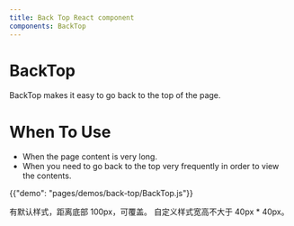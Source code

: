 ```yaml
---
title: Back Top React component
components: BackTop
---
```


# BackTop

<p class="description">BackTop makes it easy to go back to the top of the page.</p>

# When To Use
* When the page content is very long.
* When you need to go back to the top very frequently in order to view the contents.

{{"demo": "pages/demos/back-top/BackTop.js"}}

有默认样式，距离底部 100px，可覆盖。 自定义样式宽高不大于 40px * 40px。

<div style = "min-height:800px"></div>